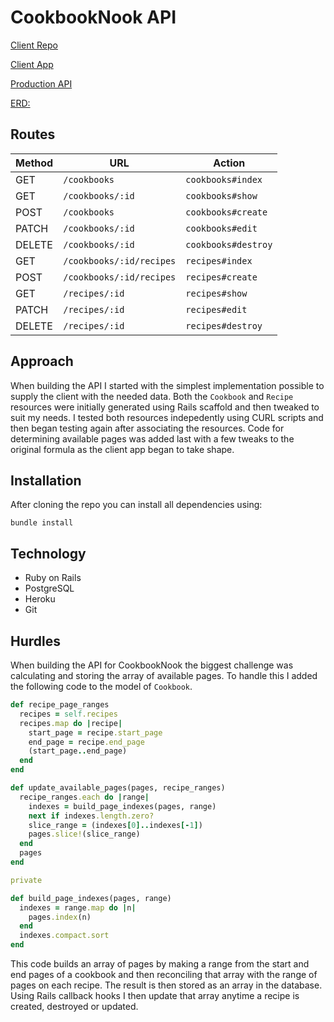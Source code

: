 # CookbookNook API

[Client Repo](https://github.com/ddobson/cookbook-nook)

[Client App](http://cookbook-nook.surge.sh/)

[Production API](https://cook-book-nook-api.herokuapp.com/)

[ERD: ](https://github.com/ddobson/cookbook-nook-api/blob/master/cookbook_nook.pdf)

## Routes

| Method | URL | Action |
|--------|-----|--------|
| GET | `/cookbooks` | `cookbooks#index` |
| GET | `/cookbooks/:id` | `cookbooks#show` |
| POST | `/cookbooks` | `cookbooks#create` |
| PATCH | `/cookbooks/:id` | `cookbooks#edit` |
| DELETE | `/cookbooks/:id` | `cookbooks#destroy` |
| GET | `/cookbooks/:id/recipes` | `recipes#index` |
| POST | `/cookbooks/:id/recipes` | `recipes#create` |
| GET | `/recipes/:id` | `recipes#show` |
| PATCH | `/recipes/:id` | `recipes#edit` |
| DELETE | `/recipes/:id` | `recipes#destroy` |

## Approach
When building the API I started with the simplest implementation possible to supply the client with the needed data. Both the `Cookbook` and `Recipe` resources were initially generated using Rails scaffold and then tweaked to suit my needs. I tested both resources indepedently using CURL scripts and then began testing again after associating the resources. Code for determining available pages was added last with a few tweaks to the original formula as the client app began to take shape.

## Installation

After cloning the repo you can install all dependencies using:
```
bundle install
```

## Technology
- Ruby on Rails
- PostgreSQL
- Heroku
- Git

## Hurdles
When building the API for CookbookNook the biggest challenge was calculating and storing the array of available pages. To handle this I added the following code to the model of `Cookbook`.

``` ruby
def recipe_page_ranges
  recipes = self.recipes
  recipes.map do |recipe|
    start_page = recipe.start_page
    end_page = recipe.end_page
    (start_page..end_page)
  end
end

def update_available_pages(pages, recipe_ranges)
  recipe_ranges.each do |range|
    indexes = build_page_indexes(pages, range)
    next if indexes.length.zero?
    slice_range = (indexes[0]..indexes[-1])
    pages.slice!(slice_range)
  end
  pages
end

private

def build_page_indexes(pages, range)
  indexes = range.map do |n|
    pages.index(n)
  end
  indexes.compact.sort
end
```

This code builds an array of pages by making a range from the start and end pages of a cookbook and then reconciling that array with the range of pages on each recipe. The result is then stored as an array in the database. Using Rails callback hooks I then update that array anytime a recipe is created, destroyed or updated.
